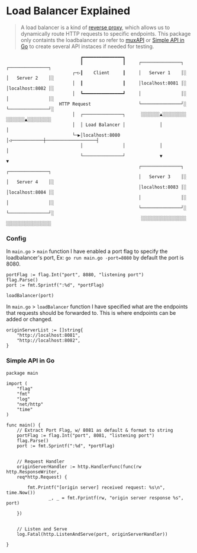 # Load Balancer Explained
>A load balancer is a kind of [reverse proxy](), which allows us to dynamically route HTTP requests to specific endpoints. This package only containts the loadbalancer so refer to [muxAPI]() or [Simple API in Go]() to create several API instaces if needed for testing.
                                                  
                                                                                            
                                                                                            
                                ┏━━━━━━━━━━━━━━━┓                                           
                                ┃               ┃     ┌───────────────┐   ┌───────────────┐ 
                             ┌─▷┃    Client     ┃     │   Server 1    │░  │   Server 2    │░
                             │  ┃               ┃     │localhost:8081 │░  │localhost:8082 │░
                             │  ┗━━━━━━━━━━━━━━━┛     │               │░  │               │░
                        HTTP Request                  └───────────────┘░  └───────────────┘░
                             │  ┌───────────────┐      ░░░░░░░▲░░░░░░░░░   ░░░░░░░▲░░░░░░░░░
                             │  │ Load Balancer │             │                   │         
                             └─▶│localhost:8080 │◁────────────┼───────────────────┤         
                                │               │             │                   │         
                                └───────────────┘             ▼                   ▼         
                                                      ┌───────────────┐   ┌───────────────┐ 
                                                      │   Server 3    │░  │   Server 4    │░
                                                      │localhost:8083 │░  │localhost:8084 │░
                                                      │               │░  │               │░
                                                      └───────────────┘░  └───────────────┘░
                                                       ░░░░░░░░░░░░░░░░░   ░░░░░░░░░░░░░░░░░
                                                                                                                                                   
                                                                                            
                                                                                            
 

### Config 
In `main.go` > `main` function I have enabled a port flag to specify the loadbalancer's port, Ex: `go run main.go -port=8080` by default the port is 8080.
```
portFlag := flag.Int("port", 8080, "listening port")
flag.Parse()
port := fmt.Sprintf(":%d", *portFlag)

loadBalancer(port)
```

In `main.go` > `loadBalancer` function I have specified what are the endpoints that requests should be forwarded to. This is where endpoints can be added or changed.

```
originServerList := []string{
	"http://localhost:8081",
	"http://localhost:8082",
}

```

### Simple API in Go
```
package main

import (
	"flag"
	"fmt"
	"log"
	"net/http"
	"time"
)

func main() {	
	// Extract Port Flag, w/ 8081 as default & format to string
	portFlag := flag.Int("port", 8081, "listening port")
	flag.Parse()
	port := fmt.Sprintf(":%d", *portFlag)
		
	  
	// Request Handler
	originServerHandler := http.HandlerFunc(func(rw http.ResponseWriter,
	req*http.Request) {
		
		fmt.Printf("[origin server] received request: %s\n", time.Now())
				_, _ = fmt.Fprintf(rw, "origin server response %s", port)
	
	})
	
	  
	// Listen and Serve	
	log.Fatal(http.ListenAndServe(port, originServerHandler))

}

```
